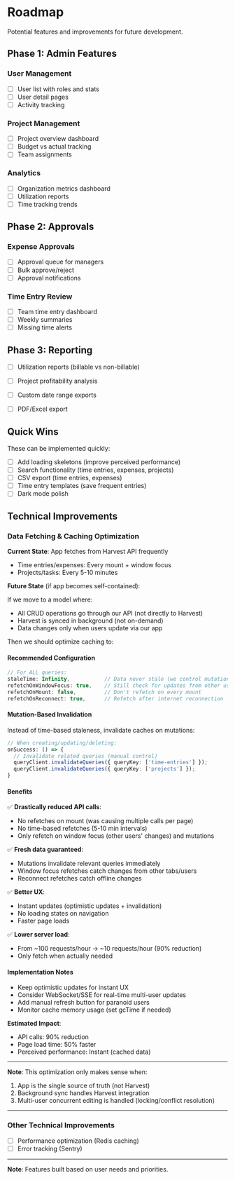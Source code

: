 # Roadmap

Potential features and improvements for future development.

## Phase 1: Admin Features

### User Management

- [ ] User list with roles and stats
- [ ] User detail pages
- [ ] Activity tracking

### Project Management

- [ ] Project overview dashboard
- [ ] Budget vs actual tracking
- [ ] Team assignments

### Analytics

- [ ] Organization metrics dashboard
- [ ] Utilization reports
- [ ] Time tracking trends

## Phase 2: Approvals

### Expense Approvals

- [ ] Approval queue for managers
- [ ] Bulk approve/reject
- [ ] Approval notifications

### Time Entry Review

- [ ] Team time entry dashboard
- [ ] Weekly summaries
- [ ] Missing time alerts

## Phase 3: Reporting

- [ ] Utilization reports (billable vs non-billable)
- [ ] Project profitability analysis
- [ ] Custom date range exports
- [ ] PDF/Excel export


## Quick Wins

These can be implemented quickly:

- [ ] Add loading skeletons (improve perceived performance)
- [ ] Search functionality (time entries, expenses, projects)
- [ ] CSV export (time entries, expenses)
- [ ] Time entry templates (save frequent entries)
- [ ] Dark mode polish

## Technical Improvements

### Data Fetching & Caching Optimization

**Current State**: App fetches from Harvest API frequently
- Time entries/expenses: Every mount + window focus
- Projects/tasks: Every 5-10 minutes

**Future State** (if app becomes self-contained):

If we move to a model where:
- All CRUD operations go through our API (not directly to Harvest)
- Harvest is synced in background (not on-demand)
- Data changes only when users update via our app

Then we should optimize caching to:

#### Recommended Configuration

```typescript
// For ALL queries:
staleTime: Infinity,           // Data never stale (we control mutations)
refetchOnWindowFocus: true,    // Still check for updates from other users/tabs
refetchOnMount: false,         // Don't refetch on every mount
refetchOnReconnect: true,      // Refetch after internet reconnection
```

#### Mutation-Based Invalidation

Instead of time-based staleness, invalidate caches on mutations:

```typescript
// When creating/updating/deleting:
onSuccess: () => {
  // Invalidate related queries (manual control)
  queryClient.invalidateQueries({ queryKey: ['time-entries'] });
  queryClient.invalidateQueries({ queryKey: ['projects'] });
}
```

#### Benefits

✅ **Drastically reduced API calls**:
- No refetches on mount (was causing multiple calls per page)
- No time-based refetches (5-10 min intervals)
- Only refetch on window focus (other users' changes) and mutations

✅ **Fresh data guaranteed**:
- Mutations invalidate relevant queries immediately
- Window focus refetches catch changes from other tabs/users
- Reconnect refetches catch offline changes

✅ **Better UX**:
- Instant updates (optimistic updates + invalidation)
- No loading states on navigation
- Faster page loads

✅ **Lower server load**:
- From ~100 requests/hour → ~10 requests/hour (90% reduction)
- Only fetch when actually needed

#### Implementation Notes

- Keep optimistic updates for instant UX
- Consider WebSocket/SSE for real-time multi-user updates
- Add manual refresh button for paranoid users
- Monitor cache memory usage (set gcTime if needed)

**Estimated Impact**:
- API calls: 90% reduction
- Page load time: 50% faster
- Perceived performance: Instant (cached data)

---

**Note**: This optimization only makes sense when:
1. App is the single source of truth (not Harvest)
2. Background sync handles Harvest integration
3. Multi-user concurrent editing is handled (locking/conflict resolution)

---

### Other Technical Improvements

- [ ] Performance optimization (Redis caching)
- [ ] Error tracking (Sentry)

---

**Note**: Features built based on user needs and priorities.
